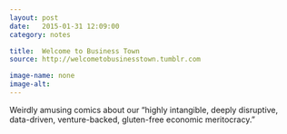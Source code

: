 ```yaml
---
layout: post
date:   2015-01-31 12:09:00
category: notes

title:  Welcome to Business Town
source: http://welcometobusinesstown.tumblr.com

image-name: none 
image-alt:
---
```


Weirdly amusing comics about our “highly intangible, deeply disruptive, data-driven, venture-backed, gluten-free economic meritocracy.”

